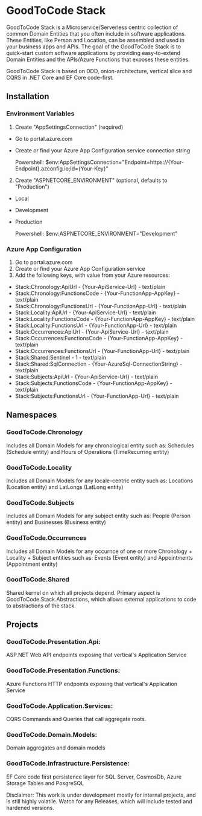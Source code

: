 # GoodToCode Stack

GoodToCode Stack is a Microservice/Serverless centric collection of common Domain Entities that you often include in software applications. These Entities, like Person and Location, can be assembled and used in your business apps and APIs.
The goal of the GoodToCode Stack is to quick-start custom software applications by providing easy-to-extend Domain Entities and the APIs/Azure Functions that exposes these entities.

GoodToCode Stack is based on DDD, onion-architecture, vertical slice and CQRS in .NET Core and EF Core code-first.

## Installation
### Environment Variables
1. Create "AppSettingsConnection" (required)
* Go to portal.azure.com
* Create or find your Azure App Configuration service connection string

    Powershell: $env:AppSettingsConnection="Endpoint=https://{Your-Endpoint}.azconfig.io;Id={Your-Key}"
    
2. Create "ASPNETCORE_ENVIRONMENT" (optional, defaults to "Production")
* Local
* Development
* Production

    Powershell: $env:ASPNETCORE_ENVIRONMENT="Development"

### Azure App Configuration
1. Go to portal.azure.com
2. Create or find your Azure App Configuration service 
3. Add the following keys, with value from your Azure resources:
* Stack:Chronology:ApiUrl - {Your-ApiService-Url} - text/plain
* Stack:Chronology:FunctionsCode - {Your-FunctionApp-AppKey} - text/plain
* Stack:Chronology:FunctionsUrl - {Your-FunctionApp-Url} - text/plain
* Stack:Locality:ApiUrl - {Your-ApiService-Url} - text/plain
* Stack:Locality:FunctionsCode - {Your-FunctionApp-AppKey} - text/plain
* Stack:Locality:FunctionsUrl - {Your-FunctionApp-Url} - text/plain
* Stack:Occurrences:ApiUrl - {Your-ApiService-Url} - text/plain
* Stack:Occurrences:FunctionsCode - {Your-FunctionApp-AppKey} - text/plain
* Stack:Occurrences:FunctionsUrl - {Your-FunctionApp-Url} - text/plain
* Stack:Shared:Sentinel - 1 - text/plain
* Stack:Shared:SqlConnection - {Your-AzureSql-ConnectionString} - text/plain
* Stack:Subjects:ApiUrl - {Your-ApiService-Url} - text/plain
* Stack:Subjects:FunctionsCode - {Your-FunctionApp-AppKey} - text/plain
* Stack:Subjects:FunctionsUrl - {Your-FunctionApp-Url} - text/plain

## Namespaces
### GoodToCode.Chronology
Includes all Domain Models for any chronological entity such as: Schedules (Schedule entity) and Hours of Operations (TimeRecurring entity)

### GoodToCode.Locality
Includes all Domain Models for any locale-centric entity such as: Locations (Location entity) and LatLongs (LatLong entity)

### GoodToCode.Subjects
Includes all Domain Models for any subject entity such as: People (Person entity) and Businesses (Business entity)

### GoodToCode.Occurrences
Includes all Domain Models for any occurnce of one or more Chronology + Locality + Subject entities such as: Events (Event entity) and Appointments (Appointment entity)

### GoodToCode.Shared
Shared kernel on which all projects depend. Primary aspect is GoodToCode.Stack.Abstractions, which allows external applications to code to abstractions of the stack.

## Projects
### GoodToCode.Presentation.Api: 
ASP.NET Web API endpoints exposing that vertical's Application Service

### GoodToCode.Presentation.Functions: 
Azure Functions HTTP endpoints exposing that vertical's Application Service

### GoodToCode.Application.Services: 
CQRS Commands and Queries that call aggregate roots.

### GoodToCode.Domain.Models: 
Domain aggregates and domain models

### GoodToCode.Infrastructure.Persistence: 
EF Core code first persistence layer for SQL Server, CosmosDb, Azure Storage Tables and PosgreSQL

Disclaimer: This work is under development mostly for internal projects, and is still highly volatile. Watch for any Releases, which will include tested and hardened versions.

